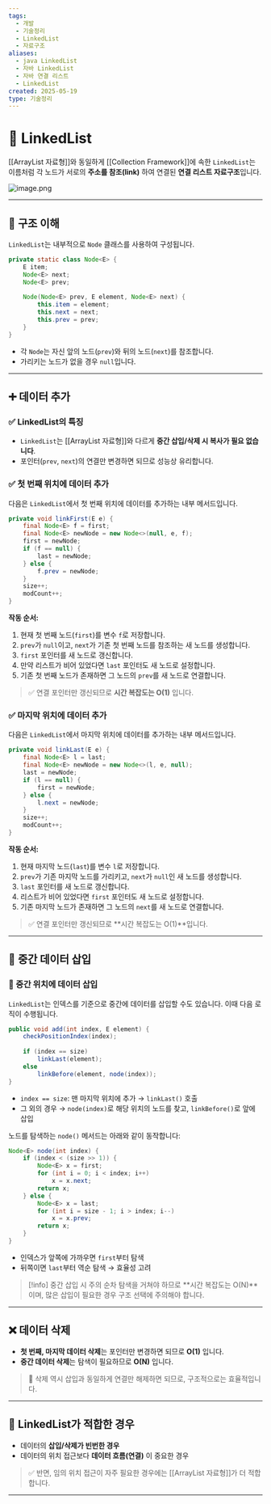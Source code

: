 ```yaml
---
tags:
  - 개발
  - 기술정리
  - LinkedList
  - 자료구조
aliases:
  - java LinkedList
  - 자바 LinkedList
  - 자바 연결 리스트
  - LinkedList
created: 2025-05-19
type: 기술정리
---
```


# 📘 LinkedList

[[ArrayList 자료형]]와 동일하게 [[Collection Framework]]에 속한 `LinkedList`는 이름처럼 각 노드가 서로의 **주소를 참조(link)** 하여 연결된 **연결 리스트 자료구조**입니다.


![image.png](https://file-api.ksq9511.synology.me:5353/obsidian-files/image/20250519155055_image.png)


---

## 🔹 구조 이해

`LinkedList`는 내부적으로 `Node` 클래스를 사용하여 구성됩니다.

```java
private static class Node<E> {  
    E item;  
    Node<E> next;  
    Node<E> prev;  
  
    Node(Node<E> prev, E element, Node<E> next) {  
        this.item = element;  
        this.next = next;  
        this.prev = prev;  
    }  
}
```

- 각 `Node`는 자신 앞의 노드(`prev`)와 뒤의 노드(`next`)를 참조합니다.
- 가리키는 노드가 없을 경우 `null`입니다.

---

## ➕ 데이터 추가

### ✅ LinkedList의 특징

- `LinkedList`는 [[ArrayList 자료형]]와 다르게 **중간 삽입/삭제 시 복사가 필요 없습니다**.
- 포인터(`prev`, `next`)의 연결만 변경하면 되므로 성능상 유리합니다.

### ✅ 첫 번째 위치에 데이터 추가

다음은 `LinkedList`에서 첫 번째 위치에 데이터를 추가하는 내부 메서드입니다.

```java
private void linkFirst(E e) {  
    final Node<E> f = first;
    final Node<E> newNode = new Node<>(null, e, f);
    first = newNode;
    if (f == null) {
        last = newNode;
    } else {
        f.prev = newNode;
    }
    size++;
    modCount++;
}
```

**작동 순서:**
1. 현재 첫 번째 노드(`first`)를 변수 `f`로 저장합니다.
2. `prev`가 `null`이고, `next`가 기존 첫 번째 노드를 참조하는 새 노드를 생성합니다.
3. `first` 포인터를 새 노드로 갱신합니다.
4. 만약 리스트가 비어 있었다면 `last` 포인터도 새 노드로 설정합니다.
5. 기존 첫 번째 노드가 존재하면 그 노드의 `prev`를 새 노드로 연결합니다.

> ✅ 연결 포인터만 갱신되므로 **시간 복잡도는 O(1)** 입니다.

### ✅ 마지막 위치에 데이터 추가

다음은 `LinkedList`에서 마지막 위치에 데이터를 추가하는 내부 메서드입니다.

```java
private void linkLast(E e) {
    final Node<E> l = last;
    final Node<E> newNode = new Node<>(l, e, null);
    last = newNode;
    if (l == null) {
        first = newNode;
    } else {
        l.next = newNode;
    }
    size++;
    modCount++;
}
```

**작동 순서:**
1. 현재 마지막 노드(`last`)를 변수 `l`로 저장합니다.
2. `prev`가 기존 마지막 노드를 가리키고, `next`가 `null`인 새 노드를 생성합니다.
3. `last` 포인터를 새 노드로 갱신합니다.
4. 리스트가 비어 있었다면 `first` 포인터도 새 노드로 설정합니다.
5. 기존 마지막 노드가 존재하면 그 노드의 `next`를 새 노드로 연결합니다.

> ✅ 연결 포인터만 갱신되므로 **시간 복잡도는 O(1)**입니다.


---

## 🔄 중간 데이터 삽입
### 🧩 중간 위치에 데이터 삽입

`LinkedList`는 인덱스를 기준으로 중간에 데이터를 삽입할 수도 있습니다. 이때 다음 로직이 수행됩니다.

```java
public void add(int index, E element) {  
    checkPositionIndex(index);  
  
    if (index == size)  
        linkLast(element);  
    else  
        linkBefore(element, node(index));  
}
```

- `index == size`: 맨 마지막 위치에 추가 → `linkLast()` 호출
- 그 외의 경우 → `node(index)`로 해당 위치의 노드를 찾고, `linkBefore()`로 앞에 삽입

노드를 탐색하는 `node()` 메서드는 아래와 같이 동작합니다:

```java
Node<E> node(int index) {
    if (index < (size >> 1)) {
        Node<E> x = first;
        for (int i = 0; i < index; i++)
            x = x.next;
        return x;
    } else {
        Node<E> x = last;
        for (int i = size - 1; i > index; i--)
            x = x.prev;
        return x;
    }
}
```

- 인덱스가 앞쪽에 가까우면 `first`부터 탐색
- 뒤쪽이면 `last`부터 역순 탐색 → 효율성 고려

> [!info] 중간 삽입 시 주의
> 순차 탐색을 거쳐야 하므로 **시간 복잡도는 O(N)**이며, 많은 삽입이 필요한 경우 구조 선택에 주의해야 합니다.

---

## ❌ 데이터 삭제

- **첫 번째, 마지막 데이터 삭제**는 포인터만 변경하면 되므로 **O(1)** 입니다.
- **중간 데이터 삭제**는 탐색이 필요하므로 **O(N)** 입니다.

> 📌 삭제 역시 삽입과 동일하게 연결만 해제하면 되므로, 구조적으로는 효율적입니다.

---

## 🧭 LinkedList가 적합한 경우

- 데이터의 **삽입/삭제가 빈번한 경우**
- 데이터의 위치 접근보다 **데이터 흐름(연결)** 이 중요한 경우

> ✅ 반면, 임의 위치 접근이 자주 필요한 경우에는 [[ArrayList 자료형]]가 더 적합합니다.

---
